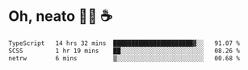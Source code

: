 # Oh, neato 🧑‍💻 ☕

<!--START_SECTION:waka-->

```txt
TypeScript   14 hrs 32 mins  ██████████████████████▓░░   91.07 %
SCSS         1 hr 19 mins    ██░░░░░░░░░░░░░░░░░░░░░░░   08.26 %
netrw        6 mins          ▒░░░░░░░░░░░░░░░░░░░░░░░░   00.68 %
```

<!--END_SECTION:waka-->
